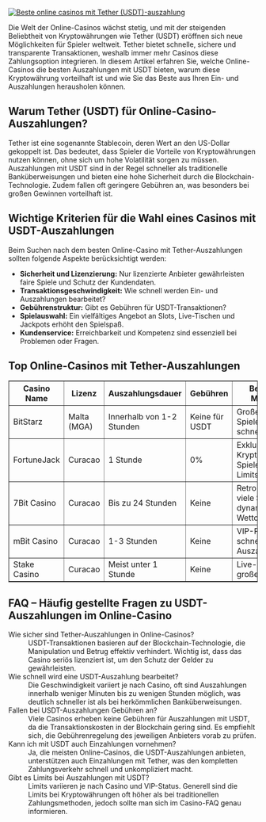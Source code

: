 [![Beste online casinos mit Tether (USDT)-auszahlung](https://123-caf.pages.dev/gitsignup.png)](https://vrmoo.ru/Bt82HjjY)

<p>Die Welt der Online-Casinos wächst stetig, und mit der steigenden Beliebtheit von Kryptowährungen wie Tether (USDT) eröffnen sich neue Möglichkeiten für Spieler weltweit. Tether bietet schnelle, sichere und transparente Transaktionen, weshalb immer mehr Casinos diese Zahlungsoption integrieren. In diesem Artikel erfahren Sie, welche Online-Casinos die besten Auszahlungen mit USDT bieten, warum diese Kryptowährung vorteilhaft ist und wie Sie das Beste aus Ihren Ein- und Auszahlungen herausholen können.</p>  <h2>Warum Tether (USDT) für Online-Casino-Auszahlungen?</h2> <p>Tether ist eine sogenannte Stablecoin, deren Wert an den US-Dollar gekoppelt ist. Das bedeutet, dass Spieler die Vorteile von Kryptowährungen nutzen können, ohne sich um hohe Volatilität sorgen zu müssen. Auszahlungen mit USDT sind in der Regel schneller als traditionelle Banküberweisungen und bieten eine hohe Sicherheit durch die Blockchain-Technologie. Zudem fallen oft geringere Gebühren an, was besonders bei großen Gewinnen vorteilhaft ist.</p>  <h2>Wichtige Kriterien für die Wahl eines Casinos mit USDT-Auszahlungen</h2> <p>Beim Suchen nach dem besten Online-Casino mit Tether-Auszahlungen sollten folgende Aspekte berücksichtigt werden:</p> <ul> <li><strong>Sicherheit und Lizenzierung:</strong> Nur lizenzierte Anbieter gewährleisten faire Spiele und Schutz der Kundendaten.</li> <li><strong>Transaktionsgeschwindigkeit:</strong> Wie schnell werden Ein- und Auszahlungen bearbeitet?</li> <li><strong>Gebührenstruktur:</strong> Gibt es Gebühren für USDT-Transaktionen?</li> <li><strong>Spielauswahl:</strong> Ein vielfältiges Angebot an Slots, Live-Tischen und Jackpots erhöht den Spielspaß.</li> <li><strong>Kundenservice:</strong> Erreichbarkeit und Kompetenz sind essenziell bei Problemen oder Fragen.</li> </ul>  <h2>Top Online-Casinos mit Tether-Auszahlungen</h2> <table border="1" cellpadding="5" cellspacing="0"> <thead> <tr> <th>Casino Name</th> <th>Lizenz</th> <th>Auszahlungsdauer</th> <th>Gebühren</th> <th>Besondere Merkmale</th> </tr> </thead> <tbody> <tr> <td>BitStarz</td> <td>Malta (MGA)</td> <td>Innerhalb von 1-2 Stunden</td> <td>Keine für USDT</td> <td>Großes Spieleangebot, schneller Support</td> </tr> <tr> <td>FortuneJack</td> <td>Curacao</td> <td>1 Stunde</td> <td>0%</td> <td>Exklusive Kryptowährungs-Spiele, hohe Limits</td> </tr> <tr> <td>7Bit Casino</td> <td>Curacao</td> <td>Bis zu 24 Stunden</td> <td>Keine</td> <td>Retro-Design, viele Slots, dynamische Wettchancen</td> </tr> <tr> <td>mBit Casino</td> <td>Curacao</td> <td>1-3 Stunden</td> <td>Keine</td> <td>VIP-Programm, schnelle Auszahlungen</td> </tr> <tr> <td>Stake Casino</td> <td>Curacao</td> <td>Meist unter 1 Stunde</td> <td>Keine</td> <td>Live-Wetten, große Community</td> </tr> </tbody> </table>  <h2>FAQ – Häufig gestellte Fragen zu USDT-Auszahlungen im Online-Casino</h2> <dl> <dt>Wie sicher sind Tether-Auszahlungen in Online-Casinos?</dt> <dd>USDT-Transaktionen basieren auf der Blockchain-Technologie, die Manipulation und Betrug effektiv verhindert. Wichtig ist, dass das Casino seriös lizenziert ist, um den Schutz der Gelder zu gewährleisten.</dd>  <dt>Wie schnell wird eine USDT-Auszahlung bearbeitet?</dt> <dd>Die Geschwindigkeit variiert je nach Casino, oft sind Auszahlungen innerhalb weniger Minuten bis zu wenigen Stunden möglich, was deutlich schneller ist als bei herkömmlichen Banküberweisungen.</dd>  <dt>Fallen bei USDT-Auszahlungen Gebühren an?</dt> <dd>Viele Casinos erheben keine Gebühren für Auszahlungen mit USDT, da die Transaktionskosten in der Blockchain gering sind. Es empfiehlt sich, die Gebührenregelung des jeweiligen Anbieters vorab zu prüfen.</dd>  <dt>Kann ich mit USDT auch Einzahlungen vornehmen?</dt> <dd>Ja, die meisten Online-Casinos, die USDT-Auszahlungen anbieten, unterstützen auch Einzahlungen mit Tether, was den kompletten Zahlungsverkehr schnell und unkompliziert macht.</dd>  <dt>Gibt es Limits bei Auszahlungen mit USDT?</dt> <dd>Limits variieren je nach Casino und VIP-Status. Generell sind die Limits bei Kryptowährungen oft höher als bei traditionellen Zahlungsmethoden, jedoch sollte man sich im Casino-FAQ genau informieren.</dd> </dl>